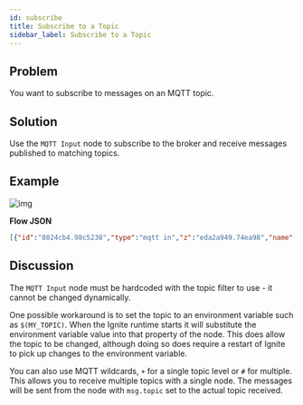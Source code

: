 ```yaml
---
id: subscribe
title: Subscribe to a Topic
sidebar_label: Subscribe to a Topic
---
```


## Problem

You want to subscribe to messages on an MQTT topic.

## Solution

Use the <code class="node">MQTT Input</code> node to subscribe to the broker and
receive messages published to matching topics.

## Example

![img](https://igniteresources.blob.core.windows.net/public/docs/static/assets/docs/mqtt/subscribe-to-topic.png)

<b>Flow JSON</b>

~~~json
[{"id":"8024cb4.98c5238","type":"mqtt in","z":"eda2a949.74ea98","name":"","topic":"sensors/#","qos":"2","broker":"61de5090.0f5d9","x":240,"y":180,"wires":[["15d727dd.33e808"]]},{"id":"15d727dd.33e808","type":"debug","z":"eda2a949.74ea98","name":"","active":true,"console":"false","complete":"false","x":390,"y":180,"wires":[]},{"id":"61de5090.0f5d9","type":"mqtt-broker","z":"","broker":"localhost","port":"1883","clientid":"","usetls":false,"compatmode":true,"keepalive":"60","cleansession":true,"willTopic":"","willQos":"0","willPayload":"","birthTopic":"","birthQos":"0","birthPayload":""}]
~~~



## Discussion

The <code class="node">MQTT Input</code> node must be hardcoded with the topic filter
to use - it cannot be changed dynamically.

One possible workaround is to set the topic to an environment variable such as
`$(MY_TOPIC)`. When the Ignite runtime starts it will substitute the environment
variable value into that property of the node. This does allow the topic to be changed, although
doing so does require a restart of Ignite to pick up changes to the environment variable.

You can also use MQTT wildcards, `+` for a single topic level or `#` for multiple. This allows
you to receive multiple topics with a single node. The messages will be sent from
the node with `msg.topic` set to the actual topic received.
